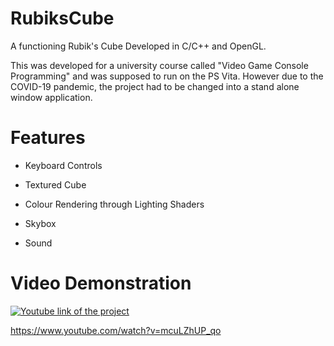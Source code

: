 # RubiksCube
 
A functioning Rubik's Cube Developed in C/C++ and OpenGL.

This was developed for a university course called "Video Game Console Programming" and was supposed to run on the PS Vita. However due to the COVID-19 pandemic, the project had to be changed into a stand alone window application.

# Features

- Keyboard Controls 

- Textured Cube

- Colour Rendering through Lighting Shaders

- Skybox

- Sound

# Video Demonstration

[![Youtube link of the project](https://i.imgur.com/zooW2E8.png)](https://www.youtube.com/watch?v=mcuLZhUP_qo)

https://www.youtube.com/watch?v=mcuLZhUP_qo

